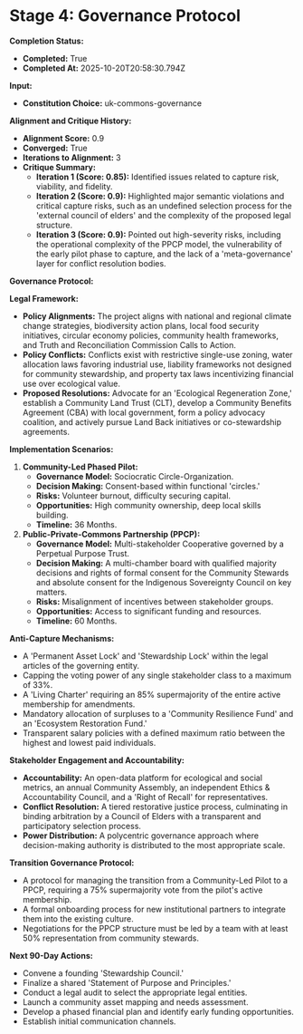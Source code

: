 # **Stage 4: Governance Protocol**

**Completion Status:**

* **Completed:** True
* **Completed At:** 2025-10-20T20:58:30.794Z

**Input:**

* **Constitution Choice:** uk-commons-governance

**Alignment and Critique History:**

* **Alignment Score:** 0.9
* **Converged:** True
* **Iterations to Alignment:** 3
* **Critique Summary:**
  * **Iteration 1 (Score: 0.85):** Identified issues related to capture risk, viability, and fidelity.
  * **Iteration 2 (Score: 0.9):** Highlighted major semantic violations and critical capture risks, such as an undefined selection process for the 'external council of elders' and the complexity of the proposed legal structure.
  * **Iteration 3 (Score: 0.9):** Pointed out high-severity risks, including the operational complexity of the PPCP model, the vulnerability of the early pilot phase to capture, and the lack of a 'meta-governance' layer for conflict resolution bodies.

**Governance Protocol:**

**Legal Framework:**

* **Policy Alignments:** The project aligns with national and regional climate change strategies, biodiversity action plans, local food security initiatives, circular economy policies, community health frameworks, and Truth and Reconciliation Commission Calls to Action.
* **Policy Conflicts:** Conflicts exist with restrictive single-use zoning, water allocation laws favoring industrial use, liability frameworks not designed for community stewardship, and property tax laws incentivizing financial use over ecological value.
* **Proposed Resolutions:** Advocate for an 'Ecological Regeneration Zone,' establish a Community Land Trust (CLT), develop a Community Benefits Agreement (CBA) with local government, form a policy advocacy coalition, and actively pursue Land Back initiatives or co-stewardship agreements.

**Implementation Scenarios:**

1. **Community-Led Phased Pilot:**
   * **Governance Model:** Sociocratic Circle-Organization.
   * **Decision Making:** Consent-based within functional 'circles.'
   * **Risks:** Volunteer burnout, difficulty securing capital.
   * **Opportunities:** High community ownership, deep local skills building.
   * **Timeline:** 36 Months.
2. **Public-Private-Commons Partnership (PPCP):**
   * **Governance Model:** Multi-stakeholder Cooperative governed by a Perpetual Purpose Trust.
   * **Decision Making:** A multi-chamber board with qualified majority decisions and rights of formal consent for the Community Stewards and absolute consent for the Indigenous Sovereignty Council on key matters.
   * **Risks:** Misalignment of incentives between stakeholder groups.
   * **Opportunities:** Access to significant funding and resources.
   * **Timeline:** 60 Months.

**Anti-Capture Mechanisms:**

* A 'Permanent Asset Lock' and 'Stewardship Lock' within the legal articles of the governing entity.
* Capping the voting power of any single stakeholder class to a maximum of 33%.
* A 'Living Charter' requiring an 85% supermajority of the entire active membership for amendments.
* Mandatory allocation of surpluses to a 'Community Resilience Fund' and an 'Ecosystem Restoration Fund.'
* Transparent salary policies with a defined maximum ratio between the highest and lowest paid individuals.

**Stakeholder Engagement and Accountability:**

* **Accountability:** An open-data platform for ecological and social metrics, an annual Community Assembly, an independent Ethics & Accountability Council, and a 'Right of Recall' for representatives.
* **Conflict Resolution:** A tiered restorative justice process, culminating in binding arbitration by a Council of Elders with a transparent and participatory selection process.
* **Power Distribution:** A polycentric governance approach where decision-making authority is distributed to the most appropriate scale.

**Transition Governance Protocol:**

* A protocol for managing the transition from a Community-Led Pilot to a PPCP, requiring a 75% supermajority vote from the pilot's active membership.
* A formal onboarding process for new institutional partners to integrate them into the existing culture.
* Negotiations for the PPCP structure must be led by a team with at least 50% representation from community stewards.

**Next 90-Day Actions:**

* Convene a founding 'Stewardship Council.'
* Finalize a shared 'Statement of Purpose and Principles.'
* Conduct a legal audit to select the appropriate legal entities.
* Launch a community asset mapping and needs assessment.
* Develop a phased financial plan and identify early funding opportunities.
* Establish initial communication channels.
